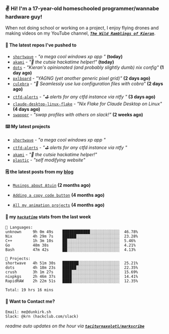 ### ✌️ Hi! I'm a 17-year-old homeschooled programmer/wannabe hardware guy!

When not doing school or working on a project, I enjoy flying drones and making videos on my YouTube channel, [**_`The Wild Ramblings of Kieran`_**](https://youtube.com/@kieran.rambles).

#### 👷 The latest repos I've pushed to

- [`shortwave`](https://github.com/taciturnaxolotl/shortwave) - _"a mega cool windows xp app "_ **(today)**
- [`akami`](https://github.com/taciturnaxolotl/akami) - _"🌷 the cutsie hackatime helper!"_ **(today)**
- [`dots`](https://github.com/taciturnaxolotl/dots) - _"Kieran's opinionated (and probably slightly dumb) nix config"_ **(1 day ago)**
- [`pxlboard`](https://github.com/taciturnaxolotl/pxlboard) - _"YAGNG (yet another generic pixel grid)"_ **(2 days ago)**
- [`culebra`](https://github.com/Fuabioo/culebra) - _"🐍 Seamlessly use lua configuration files with cobra"_ **(2 days ago)**
- [`ctfd-alerts`](https://github.com/taciturnaxolotl/ctfd-alerts) - _"⛳ alerts for any ctfd instance via ntfy "_ **(3 days ago)**
- [`claude-desktop-linux-flake`](https://github.com/k3d3/claude-desktop-linux-flake) - _"Nix Flake for Claude Desktop on Linux"_ **(4 days ago)**
- [`swapper`](https://github.com/taciturnaxolotl/swapper) - _"swap profiles with others on slack!"_ **(2 weeks ago)**

#### ⌨️ My latest projects

- [`shortwave`](https://github.com/taciturnaxolotl/shortwave) - _"a mega cool windows xp app "_
- [`ctfd-alerts`](https://github.com/taciturnaxolotl/ctfd-alerts) - _"⛳ alerts for any ctfd instance via ntfy "_
- [`akami`](https://github.com/taciturnaxolotl/akami) - _"🌷 the cutsie hackatime helper!"_
- [`plastic`](https://github.com/taciturnaxolotl/plastic) - _"self modifying website"_

#### 🗒️ the latest posts from my [blog](https://dunkirk.sh)

- [`Musings about Atuin`](https://dunkirk.sh/blog/atuin/) **(2 months ago)**

- [`Adding a copy code button`](https://dunkirk.sh/blog/adding-a-copy-button/) **(4 months ago)**

- [`All my animation projects`](https://dunkirk.sh/blog/my-animations/) **(4 months ago)**



#### 📡 my [_`hackatime`_](https://waka.hackclub.com) stats from the last week

```text
💾 Languages:
unknown     9h 0m 49s    ████████████░░░░░░░░░░░░░  46.78%
Nix         4h 29m 7s    ██████░░░░░░░░░░░░░░░░░░░  23.28%
C++         1h 3m 10s    ██░░░░░░░░░░░░░░░░░░░░░░░  5.46%
Go          48m 38s      ██░░░░░░░░░░░░░░░░░░░░░░░  4.21%
Bash        47m 42s      ██░░░░░░░░░░░░░░░░░░░░░░░  4.13%

💼 Projects:
shortwave   4h 51m 30s   ███████░░░░░░░░░░░░░░░░░░  25.21%
dots        4h 18m 23s   ██████░░░░░░░░░░░░░░░░░░░  22.35%
crush       3h 1m 27s    ████░░░░░░░░░░░░░░░░░░░░░  15.69%
nixpkgs     2h 46m 37s   ████░░░░░░░░░░░░░░░░░░░░░  14.41%
RapidRAW    2h 22m 51s   ████░░░░░░░░░░░░░░░░░░░░░  12.35%

Total: 19 hrs 16 mins
```

#### 📮 Want to Contact me?

```text
Email: me@dunkirk.sh
Slack: @krn (hackclub.com/slack)
```

_readme auto updates on the hour via [**`taciturnaxolotl/markscribe`**](https://github.com/taciturnaxolotl/markscribe)_
